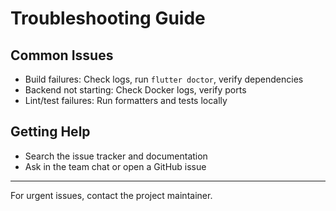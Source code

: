 # Troubleshooting Guide

## Common Issues
- Build failures: Check logs, run `flutter doctor`, verify dependencies
- Backend not starting: Check Docker logs, verify ports
- Lint/test failures: Run formatters and tests locally

## Getting Help
- Search the issue tracker and documentation
- Ask in the team chat or open a GitHub issue

---

For urgent issues, contact the project maintainer.
